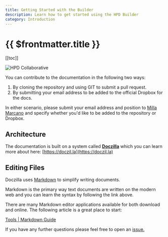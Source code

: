 ```yaml
---
title: Getting Started with the Builder
description: Learn how to get started using the HPD Builder
category: Introduction
---
```


# {{ $frontmatter.title }}

[[toc]]

![HPD Collaborative](/logo.svg)

You can contribute to the documentation in the following two ways:

1. By cloning the repository and using GIT to submit a pull request.
2. By submitting your email address to be added to the official Dropbox for the docs.

In either scenario, please submit your email address and position to [Milla Marcano](mailto:mmarcano@hpd-collaborative.org) and specify whether you'd like to be added to the repository or Dropbox.

## Architecture

The documentation is built on a system called **[Doczilla](https://doczil.la)** which you can learn more about here: [https://doczil.la](https://doczil.la)

## Editing Files

Doczilla uses [Markdown](https://www.markdownguide.org/getting-started) to simplify writing documents.

Markdown is the primary way text documents are written on the modern web and you can learn the syntax by following the link above.

There are many Markdown editor applications available for both download and online. The following article is a great place to start:

[Tools | Markdown Guide](https://www.markdownguide.org/tools)

If you have any further questions please feel free to open an [issue.](https://github.com/HPDCollaborative/docs/issues)
